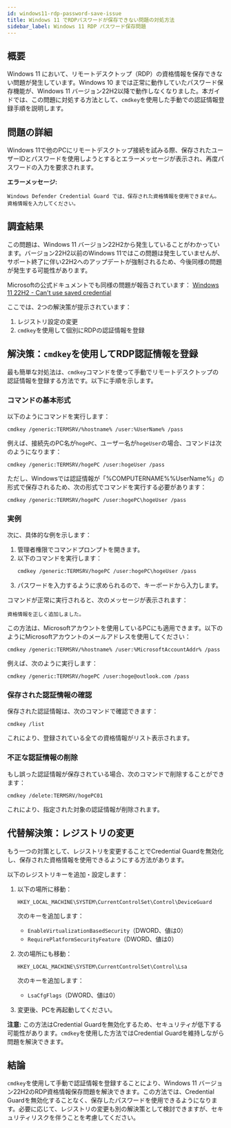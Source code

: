 ```yaml
---
id: windows11-rdp-password-save-issue
title: Windows 11 でRDPパスワードが保存できない問題の対処方法
sidebar_label: Windows 11 RDP パスワード保存問題
---
```


## 概要

Windows 11 において、リモートデスクトップ（RDP）の資格情報を保存できない問題が発生しています。Windows 10 までは正常に動作していたパスワード保存機能が、Windows 11 バージョン22H2以降で動作しなくなりました。本ガイドでは、この問題に対処する方法として、`cmdkey`を使用した手動での認証情報登録手順を説明します。

## 問題の詳細

Windows 11で他のPCにリモートデスクトップ接続を試みる際、保存されたユーザーIDとパスワードを使用しようとするとエラーメッセージが表示され、再度パスワードの入力を要求されます。

**エラーメッセージ:**
```
Windows Defender Credential Guard では、保存された資格情報を使用できません。資格情報を入力してください。
```

## 調査結果

この問題は、Windows 11 バージョン22H2から発生していることがわかっています。バージョン22H2以前のWindows 11ではこの問題は発生していませんが、サポート終了に伴い22H2へのアップデートが強制されるため、今後同様の問題が発生する可能性があります。

Microsoftの公式ドキュメントでも同様の問題が報告されています：
[Windows 11 22H2 - Can't use saved credential](https://learn.microsoft.com/en-us/answers/questions/1021785/windows-11-22h2-can39t-use-saved-credential.html)

ここでは、2つの解決策が提示されています：
1. レジストリ設定の変更
2. `cmdkey`を使用して個別にRDPの認証情報を登録

## 解決策：`cmdkey`を使用してRDP認証情報を登録

最も簡単な対処法は、`cmdkey`コマンドを使って手動でリモートデスクトップの認証情報を登録する方法です。以下に手順を示します。

### コマンドの基本形式

以下のようにコマンドを実行します：

```
cmdkey /generic:TERMSRV/%hostname% /user:%UserName% /pass
```

例えば、接続先のPC名が`hogePC`、ユーザー名が`hogeUser`の場合、コマンドは次のようになります：

```
cmdkey /generic:TERMSRV/hogePC /user:hogeUser /pass
```

ただし、Windowsでは認証情報が「%COMPUTERNAME%\%UserName%」の形式で保存されるため、次の形式でコマンドを実行する必要があります：

```
cmdkey /generic:TERMSRV/hogePC /user:hogePC\hogeUser /pass
```

### 実例

次に、具体的な例を示します：

1. 管理者権限でコマンドプロンプトを開きます。
2. 以下のコマンドを実行します：
   ```bash
   cmdkey /generic:TERMSRV/hogePC /user:hogePC\hogeUser /pass
   ```
3. パスワードを入力するように求められるので、キーボードから入力します。

コマンドが正常に実行されると、次のメッセージが表示されます：
```
資格情報を正しく追加しました。
```

この方法は、Microsoftアカウントを使用しているPCにも適用できます。以下のようにMicrosoftアカウントのメールアドレスを使用してください：

```
cmdkey /generic:TERMSRV/%hostname% /user:%MicrosoftAccountAddr% /pass
```

例えば、次のように実行します：
```
cmdkey /generic:TERMSRV/hogePC /user:hoge@outlook.com /pass
```

### 保存された認証情報の確認

保存された認証情報は、次のコマンドで確認できます：

```
cmdkey /list
```

これにより、登録されている全ての資格情報がリスト表示されます。

### 不正な認証情報の削除

もし誤った認証情報が保存されている場合、次のコマンドで削除することができます：

```
cmdkey /delete:TERMSRV/hogePC01
```

これにより、指定された対象の認証情報が削除されます。

## 代替解決策：レジストリの変更

もう一つの対策として、レジストリを変更することでCredential Guardを無効化し、保存された資格情報を使用できるようにする方法があります。

以下のレジストリキーを追加・設定します：

1. 以下の場所に移動：
   ```
   HKEY_LOCAL_MACHINE\SYSTEM\CurrentControlSet\Control\DeviceGuard
   ```
   次のキーを追加します：
    - `EnableVirtualizationBasedSecurity`（DWORD、値は0）
    - `RequirePlatformSecurityFeature`（DWORD、値は0）

2. 次の場所にも移動：
   ```
   HKEY_LOCAL_MACHINE\SYSTEM\CurrentControlSet\Control\Lsa
   ```
   次のキーを追加します：
    - `LsaCfgFlags`（DWORD、値は0）

3. 変更後、PCを再起動してください。

**注意:** この方法はCredential Guardを無効化するため、セキュリティが低下する可能性があります。`cmdkey`を使用した方法ではCredential Guardを維持しながら問題を解決できます。

## 結論

`cmdkey`を使用して手動で認証情報を登録することにより、Windows 11 バージョン22H2のRDP資格情報保存問題を解決できます。この方法では、Credential Guardを無効化することなく、保存したパスワードを使用できるようになります。必要に応じて、レジストリの変更も別の解決策として検討できますが、セキュリティリスクを伴うことを考慮してください。
